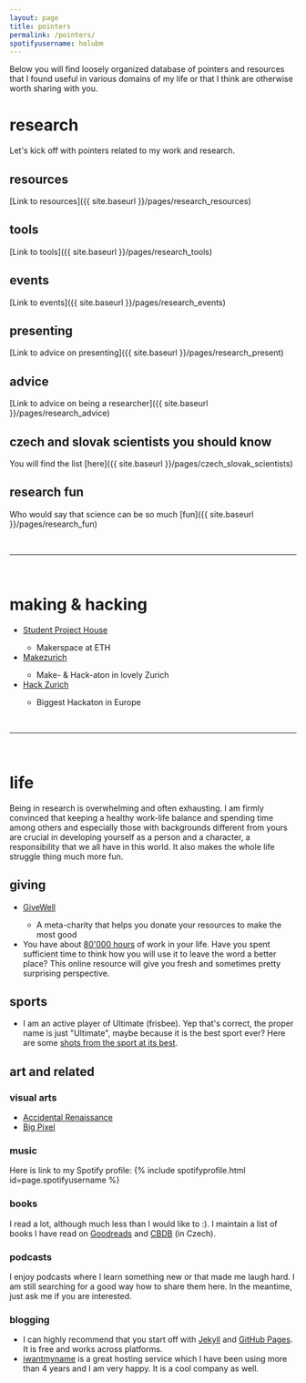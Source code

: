```yaml
---
layout: page
title: pointers
permalink: /pointers/
spotifyusername: holubm
---
```

Below you will find loosely organized database of pointers and resources that I found useful in various domains of my life or that I think are otherwise worth sharing with you.

# research
Let's kick off with pointers related to my work and research.

## resources
[Link to resources]({{ site.baseurl }}/pages/research_resources)

## tools
[Link to tools]({{ site.baseurl }}/pages/research_tools)

## events
[Link to events]({{ site.baseurl }}/pages/research_events)

## presenting
[Link to advice on presenting]({{ site.baseurl }}/pages/research_present)

## advice
[Link to advice on being a researcher]({{ site.baseurl }}/pages/research_advice)

## czech and slovak scientists you should know
You will find the list [here]({{ site.baseurl }}/pages/czech_slovak_scientists)

## research fun
Who would say that science can be so much [fun]({{ site.baseurl }}/pages/research_fun)

<br/>
<hr/>
<br/>

# making & hacking
* <a href="https://sph.ethz.ch/" target="blank">Student Project House<a/>
  * Makerspace at ETH
* <a href="https://makezurich.ch/" target="blank">Makezurich<a/>
  * Make- & Hack-aton in lovely Zurich
* <a href="https://digitalfestival.ch/en/HACK/" target="blank">Hack Zurich<a/>
  * Biggest Hackaton in Europe

<!--<a href="https://sph.ethz.ch/" target="blank">Student Project House<a/>_-->
<br/>
<hr/>
<br/>

# life
Being in research is overwhelming and often exhausting. I am firmly convinced that keeping a healthy work-life balance and spending time among others and especially those with backgrounds different from yours are crucial in developing yourself as a person and a character, a responsibility that we all have in this world. It also makes the whole life struggle thing much more fun.

## giving
* <a href="https://www.givewell.org/" target="blank">GiveWell<a/>
  * A meta-charity that helps you donate your resources to make the most good
* You have about <a href="https://80000hours.org/" target="blank">80'000 hours</a> of work in your life. Have you spent sufficient time to think how you will use it to leave the word a better place? This online resource will give you fresh and sometimes pretty surprising perspective.

## sports
* I am an active player of Ultimate (frisbee). Yep that's correct, the proper name is just "Ultimate", maybe because it is the best sport ever? Here are some <a href="https://www.youtube.com/watch?v=cyOjtn9SxP4" target="blank">shots from the sport at its best</a>.

## art and related

### visual arts
* <a href="https://www.boredpanda.com/accidental-renaissance/?utm_source=google&utm_medium=organic&utm_campaign=organic" target="blank">Accidental Renaissance<a/>
* <a href="http://www.bigpixel.cn/works.html" target="blank">Big Pixel<a/>

### music
Here is link to my Spotify profile: {% include spotifyprofile.html id=page.spotifyusername %}

### books
I read a lot, although much less than I would like to :). I maintain a list of books I have read on <a href="https://www.goodreads.com/user/show/92718688-martin" target="blank">Goodreads</a> and <a href="https://www.cbdb.cz/uzivatel-7140-jj" target="blank">CBDB</a> (in Czech).

### podcasts
I enjoy podcasts where I learn something new or that made me laugh hard. I am still searching for a good way how to share them here. In the meantime, just ask me if you are interested.

### blogging
* I can highly recommend that you start off with <a href="https://jekyllrb.com/" target="blank">Jekyll</a> and <a href="https://pages.github.com/" target="blank">GitHub Pages</a>. It is free and works across platforms.
* <a href="https://iwantmyname.com/" target="blank">iwantmyname</a> is a great hosting service which I have been using more than 4 years and I am very happy. It is a cool company as well.
<!--
Here is <a href="https://www.cbdb.cz/uzivatel-7140-jj" target="blank">list of podcasts I was subscribed to in early 2020</a>.
-->
